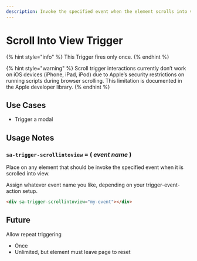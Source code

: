 ```yaml
---
description: Invoke the specified event when the element scrolls into view
---
```


# Scroll Into View Trigger

{% hint style="info" %}
This Trigger fires only once.&#x20;
{% endhint %}

{% hint style="warning" %}
Scroll trigger interactions currently don’t work on iOS devices (iPhone, iPad, iPod) due to Apple’s security restrictions on running scripts during browser scrolling. This limitation is documented in the Apple developer library.&#x20;
{% endhint %}

## Use Cases&#x20;

* Trigger a modal   &#x20;

## Usage Notes&#x20;

### `sa-trigger-scrollintoview` = ( _event name_ )&#x20;

Place on any element that should be invoke the specified event when it is scrolled into view. &#x20;

Assign whatever event name you like, depending on your trigger-event-action setup.&#x20;

```html
<div sa-trigger-scrollintoview="my-event"></div>
```

## Future

Allow repeat triggering&#x20;

* Once
* Unlimited, but element must leave page to reset &#x20;

